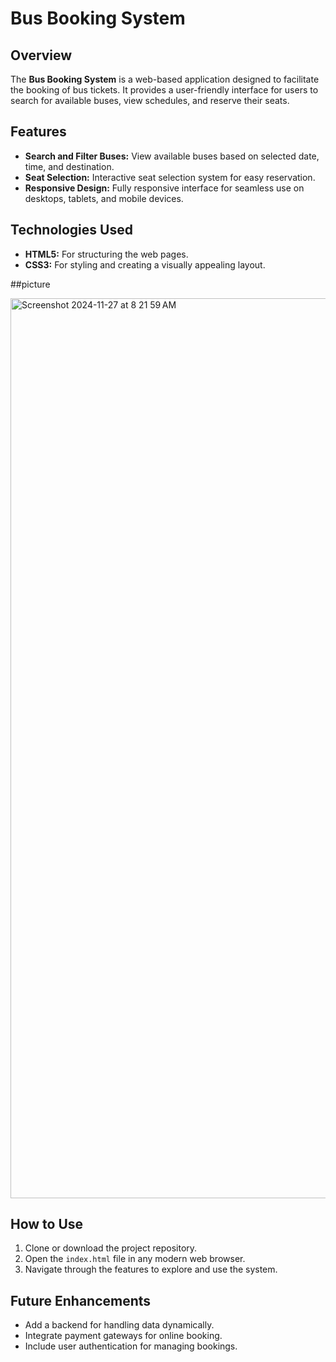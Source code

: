 # Bus Booking System

## Overview  
The **Bus Booking System** is a web-based application designed to facilitate the booking of bus tickets. It provides a user-friendly interface for users to search for available buses, view schedules, and reserve their seats.  

## Features  
- **Search and Filter Buses:** View available buses based on selected date, time, and destination.  
- **Seat Selection:** Interactive seat selection system for easy reservation.  
- **Responsive Design:** Fully responsive interface for seamless use on desktops, tablets, and mobile devices.  

## Technologies Used  
- **HTML5:** For structuring the web pages.  
- **CSS3:** For styling and creating a visually appealing layout.  
 
##picture

<img width="1440" alt="Screenshot 2024-11-27 at 8 21 59 AM" src="https://github.com/user-attachments/assets/0c3cffbc-4f49-42be-9c03-061d7d88ccc0">


## How to Use  
1. Clone or download the project repository.  
2. Open the `index.html` file in any modern web browser.  
3. Navigate through the features to explore and use the system.  

## Future Enhancements  
- Add a backend for handling data dynamically.  
- Integrate payment gateways for online booking.  
- Include user authentication for managing bookings.  
